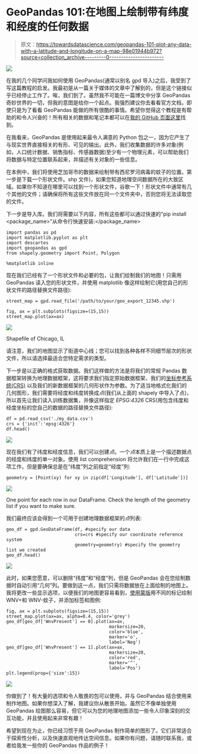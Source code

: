 # GeoPandas 101:在地图上绘制带有纬度和经度的任何数据

> 原文：<https://towardsdatascience.com/geopandas-101-plot-any-data-with-a-latitude-and-longitude-on-a-map-98e01944b972?source=collection_archive---------0----------------------->

![](img/53ecbcaac9367f97a4be4c0cfab8873f.png)

在我的几个同学问我如何使用 GeoPandas(通常以别名 gpd 导入)之后，我受到了写这篇教程的启发。我最初是从一篇关于媒体的文章中了解到的，但是这个链接似乎已经停止工作了。唉，我们到了。虽然我不可能在一篇博文中分享 GeoPandas 奇妙世界的一切，但我的意图是给你一个起点。我强烈建议你去看看官方文档，即使只是为了看看 GeoPandas 能做的所有很酷的事情。希望你觉得这个教程是有帮助的和令人兴奋的！所有相关的数据和笔记本都可以在[我的 GitHub 页面这里](https://github.com/rylativity/identifying_wnv_locations)找到。

在我看来，GeoPandas 是使用起来最令人满意的 Python 包之一，因为它产生了与现实世界直接相关的有形、可见的输出。此外，我们收集数据的许多对象(例如，人口统计数据、销售指标、传感器数据)至少有一个物理元素，可以帮助我们将数据与特定位置联系起来，并描述有关对象的一些信息。

在本例中，我们将使用芝加哥市的数据来绘制带有西尼罗河病毒的蚊子的位置。第一步是下载一个形状文件。shp 文件)，如果您知道地理空间数据所在的大致区域。如果你不知道在哪里可以找到一个形状文件，谷歌一下！形状文件中通常有几个其他的文件；请确保将所有这些文件放在同一个文件夹中，否则您将无法读取您的文件。

下一步是导入库。我们将需要以下内容，所有这些都可以通过快速的“pip install <package_name>”从命令行快速安装:</package_name>

```
import pandas as pd
import matplotlib.pyplot as plt
import descartes
import geopandas as gpd
from shapely.geometry import Point, Polygon

%matplotlib inline
```

现在我们已经有了一个形状文件和必要的包，让我们绘制我们的地图！只需用 GeoPandas 读入您的形状文件，并使用 matplotlib 像这样绘制它(用您自己的形状文件的路径替换文件路径):

```
street_map = gpd.read_file('/path/to/your/geo_export_12345.shp')
```

```
fig, ax = plt.subplots(figsize=(15,15))
street_map.plot(ax=ax)
```

![](img/3d2b1964b0aeaed478857244d3fa4aeb.png)

Shapefile of Chicago, IL

请注意，我们的地图显示了街道中心线；您可以找到各种各样不同细节层次的形状文件，所以请选择最适合您特定需求的类型。

下一步是以正确的格式获取数据。我们这样做的方法是将我们的常规 Pandas 数据框架转换为地理数据框架，这将要求我们指定原始数据框架、我们的[坐标参考系统(CRS)](http://geopandas.org/projections.html) 以及我们的新数据框架的几何形状作为参数。为了适当地格式化我们的几何图形，我们需要将经度和纬度转换成*点*(我们从上面的 shapely 中导入了点)，所以首先让我们读入训练数据集，并像这样指定 *EPSG:4326* CRS(用包含纬度和经度坐标的您自己的数据的路径替换文件路径):

```
df = pd.read_csv('./my_data.csv')
crs = {'init':'epsg:4326'}
df.head()
```

![](img/3e6565d877d2dca22afa6881bc247e87.png)

现在我们有了纬度和经度信息，我们可以创建*点*。一个*点*本质上是一个描述数据点的经度和纬度的单一对象。使用 list comprehension 将允许我们在一行中完成这项工作，但是要确保总是在“纬度”列之前指定“经度”列:

```
geometry = [Point(xy) for xy in zip(df['Longitude'], df['Latitude'])]
```

![](img/52b79143f93cbc8b3cfd2e335620e1e5.png)

One point for each row in our DataFrame. Check the length of the geometry list if you want to make sure.

我们最终应该会得到一个可用于创建地理数据框架的*点*列表:

```
geo_df = gpd.GeoDataFrame(df, #specify our data
                          crs=crs #specify our coordinate reference system
                          geometry=geometry) #specify the geometry list we created
geo_df.head()
```

![](img/b759f3285d7bcb3f8b06ef2c54980921.png)

此时，如果您愿意，可以删除“纬度”和“经度”列，但是 GeoPandas 会在您绘制数据时自动引用“几何”列。要做到这一点，我们只需将数据放在上面绘制的地图上。我将更改一些显示选项，以便我们的地图更容易看到，[使用蒙版](https://stackoverflow.com/questions/38802675/create-bool-mask-from-filter-results-in-pandas)用不同的标记绘制 WNV+和 WNV-蚊子，并添加标签和图例:

```
fig, ax = plt.subplots(figsize=(15,15))
street_map.plot(ax=ax, alpha=0.4, color='grey')
geo_df[geo_df['WnvPresent'] == 0].plot(ax=ax, 
                                       markersize=20, 
                                       color='blue', 
                                       marker='o', 
                                       label='Neg')
geo_df[geo_df['WnvPresent'] == 1].plot(ax=ax, 
                                       markersize=20, 
                                       color='red', 
                                       marker='^', 
                                       label='Pos')
plt.legend(prop={'size':15})
```

![](img/9f1fabade33369588fb96252ff5cafbb.png)

你做到了！有大量的选项和令人敬畏的包可以使用，并与 GeoPandas 结合使用来制作地图。如果你想深入了解，我建议你从散景开始。虽然它不像单独使用 GeoPandas 绘图那么容易，但它可以为您的地理地图添加一些令人印象深刻的交互功能，并且使用起来非常有趣！

希望到现在为止，你已经习惯于用 GeoPandas 制作简单的图形了。它们非常适合于探索性分析，以及快速直观地传达空间信息。如果你有问题，请随时联系我，或者给我发一些你的 GeoPandas 作品的例子！